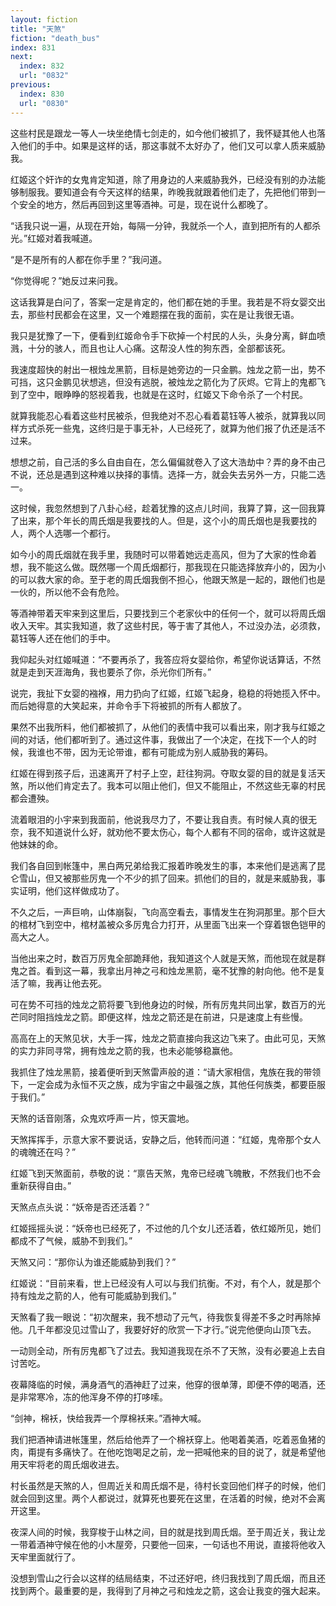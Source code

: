 ```yaml
---
layout: fiction
title: "天煞"
fiction: "death_bus"
index: 831
next:
  index: 832
  url: "0832"
previous:
  index: 830
  url: "0830"
---
```

这些村民是跟龙一等人一块坐绝情七剑走的，如今他们被抓了，我怀疑其他人也落入他们的手中。如果是这样的话，那这事就不太好办了，他们又可以拿人质来威胁我。

红姬这个奸诈的女鬼肯定知道，除了用身边的人来威胁我外，已经没有别的办法能够制服我。要知道会有今天这样的结果，昨晚我就跟着他们走了，先把他们带到一个安全的地方，然后再回到这里等酒神。可是，现在说什么都晚了。

“话我只说一遍，从现在开始，每隔一分钟，我就杀一个人，直到把所有的人都杀光。”红姬对着我喊道。

“是不是所有的人都在你手里？”我问道。

“你觉得呢？”她反过来问我。

这话我算是白问了，答案一定是肯定的，他们都在她的手里。我若是不将女婴交出去，那些村民都会在这里，又一个难题摆在我的面前，实在是让我很无语。

我只是犹豫了一下，便看到红姬命令手下砍掉一个村民的人头，头身分离，鲜血喷溅，十分的骇人，而且也让人心痛。这帮没人性的狗东西，全部都该死。

我速度超快的射出一根烛龙黑箭，目标是她旁边的一只金鹏。烛龙之箭一出，势不可挡，这只金鹏见状想逃，但没有逃脱，被烛龙之箭化为了灰烬。它背上的鬼都飞到了空中，眼睁睁的怒视着我，也就是在这时，红姬又下命令杀了一个村民。

就算我能忍心看着这些村民被杀，但我绝对不忍心看着葛钰等人被杀，就算我以同样方式杀死一些鬼，这终归是于事无补，人已经死了，就算为他们报了仇还是活不过来。

想想之前，自己活的多么自由自在，怎么偏偏就卷入了这大浩劫中？弄的身不由己不说，还总是遇到这种难以抉择的事情。选择一方，就会失去另外一方，只能二选一。

这时候，我忽然想到了八卦心经，趁着犹豫的这点儿时间，我算了算，这一回我算了出来，那个年长的周氏烟是我要找的人。但是，这个小的周氏烟也是我要找的人，两个人选哪一个都行。

如今小的周氏烟就在我手里，我随时可以带着她远走高风，但为了大家的性命着想，我不能这么做。既然哪一个周氏烟都行，那我现在只能选择放弃小的，因为小的可以救大家的命。至于老的周氏烟我倒不担心，他跟天煞是一起的，跟他们也是一伙的，所以他不会有危险。

等酒神带着天牢来到这里后，只要找到三个老家伙中的任何一个，就可以将周氏烟收入天牢。其实我知道，救了这些村民，等于害了其他人，不过没办法，必须救，葛钰等人还在他们的手中。

我仰起头对红姬喊道：“不要再杀了，我答应将女婴给你，希望你说话算话，不然就是走到天涯海角，我也要杀了你，杀光你们所有。”

说完，我扯下女婴的襁褓，用力扔向了红姬，红姬飞起身，稳稳的将她揽入怀中。而后她得意的大笑起来，并命令手下将被抓的所有人都放了。

果然不出我所料，他们都被抓了，从他们的表情中我可以看出来，刚才我与红姬之间的对话，他们都听到了。通过这件事，我做出了一个决定，在找下一个人的时候，我谁也不带，因为无论带谁，都有可能成为别人威胁我的筹码。

红姬在得到孩子后，迅速离开了村子上空，赶往狗洞。夺取女婴的目的就是复活天煞，所以他们肯定去了。我本可以阻止他们，但又不能阻止，不然这些无辜的村民都会遭殃。

流着眼泪的小宇来到我面前，他说我尽力了，不要让我自责。有时候人真的很无奈，我不知道说什么好，就劝他不要太伤心，每个人都有不同的宿命，或许这就是他妹妹的命。

我们各自回到帐篷中，黑白两兄弟给我汇报着昨晚发生的事，本来他们是逃离了昆仑雪山，但又被那些厉鬼一个不少的抓了回来。抓他们的目的，就是来威胁我，事实证明，他们这样做成功了。

不久之后，一声巨响，山体崩裂，飞向高空看去，事情发生在狗洞那里。那个巨大的棺材飞到空中，棺材盖被众多厉鬼合力打开，从里面飞出来一个穿着银色铠甲的高大之人。

当他出来之时，数百万厉鬼全部跪拜他，我知道这个人就是天煞，而他现在就是群鬼之首。看到这一幕，我拿出月神之弓和烛龙黑箭，毫不犹豫的射向他。他不是复活了嘛，我再让他去死。

可在势不可挡的烛龙之箭将要飞到他身边的时候，所有厉鬼共同出掌，数百万的光芒同时阻挡烛龙之箭。即便这样，烛龙之箭还是在前进，只是速度上有些慢。

高高在上的天煞见状，大手一挥，烛龙之箭直接向我这边飞来了。由此可见，天煞的实力非同寻常，拥有烛龙之箭的我，也未必能够稳赢他。

我抓住了烛龙黑箭，接着便听到天煞雷声般的道：“请大家相信，鬼族在我的带领下，一定会成为永恒不灭之族，成为宇宙之中最强之族，其他任何族类，都要臣服于我们。”

天煞的话音刚落，众鬼欢呼声一片，惊天震地。

天煞挥挥手，示意大家不要说话，安静之后，他转而问道：“红姬，鬼帝那个女人的魂魄还在吗？”

红姬飞到天煞面前，恭敬的说：“禀告天煞，鬼帝已经魂飞魄散，不然我们也不会重新获得自由。”

天煞点点头说：“妖帝是否还活着？”

红姬摇摇头说：“妖帝也已经死了，不过他的几个女儿还活着，依红姬所见，她们都成不了气候，威胁不到我们。”

天煞又问：“那你认为谁还能威胁到我们？”

红姬说：“目前来看，世上已经没有人可以与我们抗衡。不对，有个人，就是那个持有烛龙之箭的人，他有可能威胁到我们。”

天煞看了我一眼说：“初次醒来，我不想动了元气，待我恢复得差不多之时再除掉他。几千年都没见过雪山了，我要好好的欣赏一下才行。”说完他便向山顶飞去。

一动则全动，所有厉鬼都飞了过去。我知道我现在杀不了天煞，没有必要追上去自讨苦吃。

夜幕降临的时候，满身酒气的酒神赶了过来，他穿的很单薄，即便不停的喝酒，还是非常寒冷，冻的他浑身不停的打哆嗦。

“剑神，棉袄，快给我弄一个厚棉袄来。”酒神大喊。

我们把酒神请进帐篷里，然后给他弄了一个棉袄穿上。他喝着美酒，吃着恶鱼猪的肉，甭提有多痛快了。在他吃饱喝足之前，龙一把喊他来的目的说了，就是希望他用天牢将老的周氏烟收进去。

村长虽然是天煞的人，但周近关和周氏烟不是，待村长变回他们样子的时候，他们就会回到这里。两个人都说过，就算死也要死在这里，在活着的时候，绝对不会离开这里。

夜深人间的时候，我穿梭于山林之间，目的就是找到周氏烟。至于周近关，我让龙一带着酒神守候在他的小木屋旁，只要他一回来，一句话也不用说，直接将他收入天牢里面就行了。

没想到雪山之行会以这样的结局结束，不过还好吧，终归我找到了周氏烟，而且还找到两个。最重要的是，我得到了月神之弓和烛龙之箭，这会让我变的强大起来。